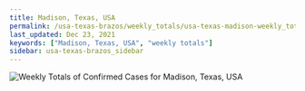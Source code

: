 ```yaml
---
title: Madison, Texas, USA
permalink: /usa-texas-brazos/weekly_totals/usa-texas-madison-weekly_totals.html
last_updated: Dec 23, 2021
keywords: ["Madison, Texas, USA", "weekly totals"]
sidebar: usa-texas-brazos_sidebar
---
```


![Weekly Totals of Confirmed Cases for Madison, Texas, USA](/covid_tracker/images/graphs/usa-texas-madison-weekly_totals_graph.png)
